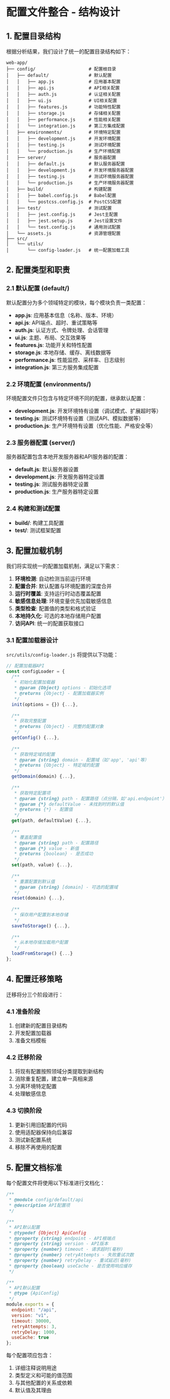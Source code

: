 # 配置文件整合 - 结构设计

<!-- updated for: 项目重构阶段一 - 配置文件整合 -->

## 1. 配置目录结构

根据分析结果，我们设计了统一的配置目录结构如下：

```
web-app/
├── config/                    # 配置根目录
│   ├── default/               # 默认配置
│   │   ├── app.js             # 应用基本配置
│   │   ├── api.js             # API相关配置
│   │   ├── auth.js            # 认证相关配置
│   │   ├── ui.js              # UI相关配置
│   │   ├── features.js        # 功能特性配置
│   │   ├── storage.js         # 存储相关配置
│   │   ├── performance.js     # 性能相关配置
│   │   └── integration.js     # 第三方集成配置
│   ├── environments/          # 环境特定配置
│   │   ├── development.js     # 开发环境配置
│   │   ├── testing.js         # 测试环境配置
│   │   └── production.js      # 生产环境配置
│   ├── server/                # 服务器配置
│   │   ├── default.js         # 默认服务器配置
│   │   ├── development.js     # 开发环境服务器配置
│   │   ├── testing.js         # 测试环境服务器配置
│   │   └── production.js      # 生产环境服务器配置
│   ├── build/                 # 构建配置
│   │   ├── babel.config.js    # Babel配置
│   │   └── postcss.config.js  # PostCSS配置
│   ├── test/                  # 测试配置
│   │   ├── jest.config.js     # Jest主配置
│   │   ├── jest.setup.js      # Jest设置文件
│   │   └── test.config.js     # 通用测试配置
│   └── assets.js              # 资源管理配置
├── src/
│   └── utils/
│       └── config-loader.js   # 统一配置加载工具
```

## 2. 配置类型和职责

### 2.1 默认配置 (default/)

默认配置分为多个领域特定的模块，每个模块负责一类配置：

- **app.js**: 应用基本信息（名称、版本、环境）
- **api.js**: API端点、超时、重试策略等
- **auth.js**: 认证方式、令牌处理、会话管理
- **ui.js**: 主题、布局、交互效果等
- **features.js**: 功能开关和特性配置
- **storage.js**: 本地存储、缓存、离线数据等
- **performance.js**: 性能监控、采样率、日志级别
- **integration.js**: 第三方服务集成配置

### 2.2 环境配置 (environments/)

环境配置文件只包含与特定环境不同的配置，继承默认配置：

- **development.js**: 开发环境特有设置（调试模式、扩展超时等）
- **testing.js**: 测试环境特有设置（测试API、模拟数据等）
- **production.js**: 生产环境特有设置（优化性能、严格安全等）

### 2.3 服务器配置 (server/)

服务器配置包含本地开发服务器和API服务器的配置：

- **default.js**: 默认服务器设置
- **development.js**: 开发服务器特定设置
- **testing.js**: 测试服务器特定设置
- **production.js**: 生产服务器特定设置

### 2.4 构建和测试配置

- **build/**: 构建工具配置
- **test/**: 测试框架配置

## 3. 配置加载机制

我们将实现统一的配置加载机制，满足以下需求：

1. **环境检测**: 自动检测当前运行环境
2. **配置合并**: 默认配置与环境配置的深度合并
3. **运行时覆盖**: 支持运行时动态覆盖配置
4. **敏感信息处理**: 环境变量优先加载敏感信息
5. **类型检查**: 配置值的类型和格式验证
6. **本地持久化**: 可选的本地存储用户配置
7. **访问API**: 统一的配置获取接口

### 3.1 配置加载器设计

`src/utils/config-loader.js` 将提供以下功能：

```javascript
// 配置加载器API
const configLoader = {
  /**
   * 初始化配置加载器
   * @param {Object} options - 初始化选项
   * @returns {Object} - 配置加载器实例
   */
  init(options = {}) {...},
  
  /**
   * 获取完整配置
   * @returns {Object} - 完整的配置对象
   */
  getConfig() {...},
  
  /**
   * 获取特定域的配置
   * @param {string} domain - 配置域（如'app', 'api'等）
   * @returns {Object} - 特定域的配置
   */
  getDomain(domain) {...},
  
  /**
   * 获取特定配置项
   * @param {string} path - 配置路径（点分隔，如'api.endpoint'）
   * @param {*} defaultValue - 未找到时的默认值
   * @returns {*} - 配置值
   */
  get(path, defaultValue) {...},
  
  /**
   * 覆盖配置值
   * @param {string} path - 配置路径
   * @param {*} value - 新值
   * @returns {boolean} - 是否成功
   */
  set(path, value) {...},
  
  /**
   * 重置配置到默认值
   * @param {string} [domain] - 可选的配置域
   */
  reset(domain) {...},
  
  /**
   * 保存用户配置到本地存储
   */
  saveToStorage() {...},
  
  /**
   * 从本地存储加载用户配置
   */
  loadFromStorage() {...}
};
```

## 4. 配置迁移策略

迁移将分三个阶段进行：

### 4.1 准备阶段

1. 创建新的配置目录结构
2. 开发配置加载器
3. 准备文档模板

### 4.2 迁移阶段

1. 将现有配置按照领域分类提取到新结构
2. 消除重复配置，建立单一真相来源
3. 分离环境特定配置
4. 处理敏感信息

### 4.3 切换阶段

1. 更新引用旧配置的代码
2. 使用适配器保持向后兼容
3. 测试新配置系统
4. 移除不再使用的配置

## 5. 配置文档标准

每个配置文件将使用以下标准进行文档化：

```javascript
/**
 * @module config/default/api
 * @description API配置项
 */

/**
 * API默认配置
 * @typedef {Object} ApiConfig
 * @property {string} endpoint - API根端点
 * @property {string} version - API版本
 * @property {number} timeout - 请求超时(毫秒)
 * @property {number} retryAttempts - 失败重试次数
 * @property {number} retryDelay - 重试延迟(毫秒)
 * @property {boolean} useCache - 是否使用响应缓存
 */

/**
 * API默认配置
 * @type {ApiConfig}
 */
module.exports = {
  endpoint: "/api",
  version: "v1",
  timeout: 30000,
  retryAttempts: 3,
  retryDelay: 1000,
  useCache: true
};
```

每个配置项应包含：

1. 详细注释说明用途
2. 类型定义和可能的值范围
3. 与其他配置的关系或依赖
4. 默认值及其理由 